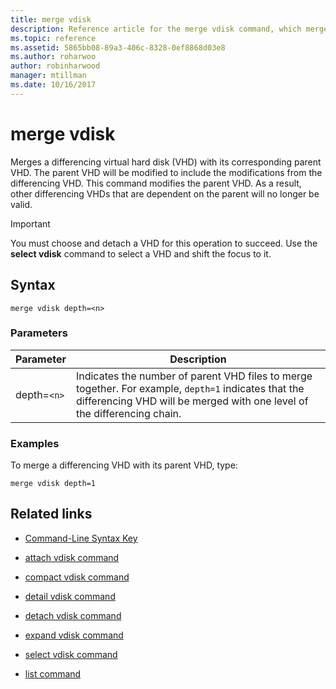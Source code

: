 ```yaml
---
title: merge vdisk
description: Reference article for the merge vdisk command, which merges a differencing virtual hard disk (VHD) with its corresponding parent VHD.
ms.topic: reference
ms.assetid: 5865bb08-89a3-406c-8328-0ef8868d03e8
ms.author: roharwoo
author: robinharwood
manager: mtillman
ms.date: 10/16/2017
---
```


# merge vdisk



Merges a differencing virtual hard disk (VHD) with its corresponding parent VHD. The parent VHD will be modified to include the modifications from the differencing VHD. This command modifies the parent VHD. As a result, other differencing VHDs that are dependent on the parent will no longer be valid.

> [!IMPORTANT]
> You must choose and detach a VHD for this operation to succeed. Use the **select vdisk** command to select a VHD and shift the focus to it.

## Syntax

```
merge vdisk depth=<n>
```

### Parameters

| Parameter | Description |
| --------- | ----------- |
| depth=`<n>` | Indicates the number of parent VHD files to merge together. For example, `depth=1` indicates that the differencing VHD will be merged with one level of the differencing chain. |

### Examples

To merge a differencing VHD with its parent VHD, type:

```
merge vdisk depth=1
```

## Related links

- [Command-Line Syntax Key](command-line-syntax-key.md)

- [attach vdisk command](attach-vdisk.md)

- [compact vdisk command](compact-vdisk.md)

- [detail vdisk command](detail-vdisk.md)

- [detach vdisk command](detach-vdisk.md)

- [expand vdisk command](expand-vdisk.md)

- [select vdisk command](select-vdisk.md)

- [list command](list.md)
